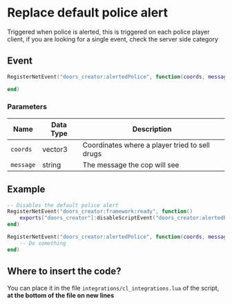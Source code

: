 # Replace default police alert

Triggered when police is alerted, this is triggered on each police player client, if you are looking for a single event, check the server side category

## Event

```lua
RegisterNetEvent("doors_creator:alertedPolice", function(coords, message)

end)
```

### Parameters

| Name      | Data Type | Description                                    |
| --------- | --------- | ---------------------------------------------- |
| `coords`  | vector3   | Coordinates where a player tried to sell drugs |
| `message` | string    | The message the cop will see                   |

## Example

```lua
-- Disables the default police alert
RegisterNetEvent("doors_creator:framework:ready", function() 
    exports["doors_creator"]:disableScriptEvent("doors_creator:alertedPolice")
end)

RegisterNetEvent("doors_creator:alertedPolice", function(coords, message)
    -- Do something
end)
```

## Where to insert the code?

You can place it in the file `integrations/cl_integrations.lua` of the script, **at the bottom of the file on new lines**
